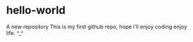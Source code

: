 # hello-world
A new repository
This is my first github repo, hope i'll enjoy coding enjoy life. ^_^
